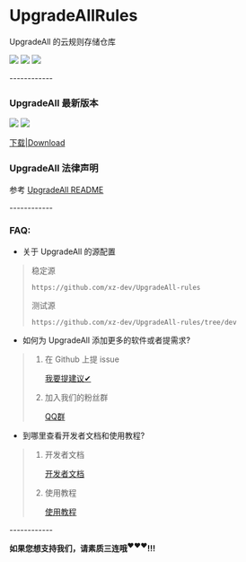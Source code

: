 # UpgradeAllRules

UpgradeAll 的云规则存储仓库

![](https://img.shields.io/github/stars/xz-dev/UpgradeAll-rules.svg) ![](https://img.shields.io/github/forks/xz-dev/UpgradeAll-rules.svg)  ![](https://img.shields.io/github/issues/xz-dev/UpgradeAll-rules.svg)​

​------------

### UpgradeAll 最新版本
![](https://img.shields.io/github/tag/xz-dev/UpgradeAll.svg) ![](https://img.shields.io/github/release/xz-dev/UpgradeAll.svg)

[下载|Download](https://github.com/xz-dev/UpgradeAll/releases)

### UpgradeAll 法律声明
参考 [UpgradeAll README](https://github.com/xz-dev/UpgradeAll/blob/master/README.md#%E6%B3%95%E5%BE%8B%E5%A3%B0%E6%98%8E)

​------------

### FAQ:​
* 关于 UpgradeAll 的源配置​
> 稳定源
>
> `https://github.com/xz-dev/UpgradeAll-rules`
> 
>测试源
>
> `https://github.com/xz-dev/UpgradeAll-rules/tree/dev`

* 如何为 UpgradeAll 添加更多的软件或者提需求?
> 1. 在 Github 上提 issue
>
>     [我要提建议✔](https://github.com/xz-dev/UpgradeAll-rules/issues)
>
> 2. 加入我们的粉丝群
>
>     [QQ群](https://jq.qq.com/?_wv=1027&k=5NC9Q9h)

* 到哪里查看开发者文档和使用教程?
> 1. 开发者文档
>
>     [开发者文档](https://xzos.net/upgradeall-developer-documentation/
)
>
> 2. 使用教程
>
>     [使用教程](https://xzos.net/upgradeall-readme/)

​------------

**如果您想支持我们，请素质三连哦<sup>❤️❤️❤️</sup>!!!**
